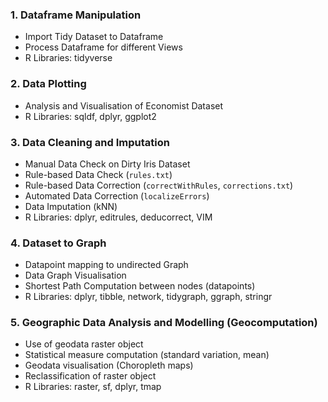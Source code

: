 ### 1. Dataframe Manipulation
- Import Tidy Dataset to Dataframe
- Process Dataframe for different Views
- R Libraries: tidyverse
### 2. Data Plotting
- Analysis and Visualisation of Economist Dataset
- R Libraries: sqldf, dplyr, ggplot2
### 3. Data Cleaning and Imputation
- Manual Data Check on Dirty Iris Dataset
- Rule-based Data Check (`rules.txt`)
- Rule-based Data Correction (`correctWithRules`, `corrections.txt`)
- Automated Data Correction (`localizeErrors`)
- Data Imputation (kNN)
- R Libraries: dplyr, editrules, deducorrect, VIM
### 4. Dataset to Graph
- Datapoint mapping to undirected Graph
- Data Graph Visualisation
- Shortest Path Computation between nodes (datapoints)
- R Libraries: dplyr, tibble, network, tidygraph, ggraph, stringr
### 5. Geographic Data Analysis and Modelling (Geocomputation)
- Use of geodata raster object
- Statistical measure computation (standard variation, mean)
- Geodata visualisation (Choropleth maps)
- Reclassification of raster object
- R Libraries: raster, sf, dplyr, tmap
